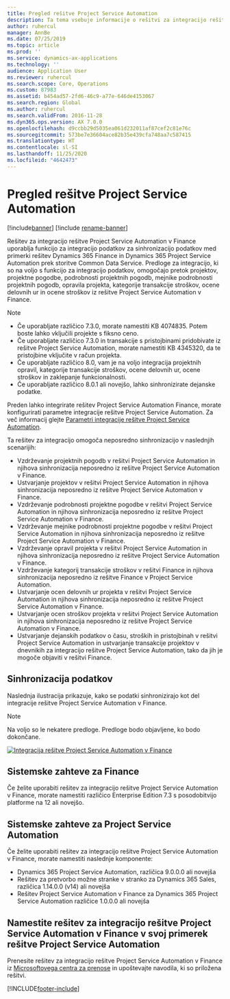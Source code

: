 ```yaml
---
title: Pregled rešitve Project Service Automation
description: Ta tema vsebuje informacije o rešitvi za integracijo rešitve Dynamics 365 Project Service Automation v Dynamics 365 Finance.
author: ruhercul
manager: AnnBe
ms.date: 07/25/2019
ms.topic: article
ms.prod: ''
ms.service: dynamics-ax-applications
ms.technology: ''
audience: Application User
ms.reviewer: ruhercul
ms.search.scope: Core, Operations
ms.custom: 87983
ms.assetid: b454ad57-2fd6-46c9-a77e-646de4153067
ms.search.region: Global
ms.author: ruhercul
ms.search.validFrom: 2016-11-28
ms.dyn365.ops.version: AX 7.0.0
ms.openlocfilehash: d9ccbb29d5035ea061d232011af87cef2c81e76c
ms.sourcegitcommit: 573be7e36604ace82b35e439cfa748aa7c587415
ms.translationtype: HT
ms.contentlocale: sl-SI
ms.lasthandoff: 11/25/2020
ms.locfileid: "4642473"
---
```

# <a name="project-service-automation-overview"></a>Pregled rešitve Project Service Automation

[!include[banner](../includes/banner.md)]
[!include [rename-banner](~/includes/cc-data-platform-banner.md)]

Rešitev za integracijo rešitve Project Service Automation v Finance uporablja funkcijo za integracijo podatkov za sinhronizacijo podatkov med primerki rešitev Dynamics 365 Finance in Dynamics 365 Project Service Automation prek storitve Common Data Service. Predloge za integracijo, ki so na voljo s funkcijo za integracijo podatkov, omogočajo pretok projektov, projektne pogodbe, podrobnosti projektnih pogodb, mejnike podrobnosti projektnih pogodb, opravila projekta, kategorije transakcije stroškov, ocene delovnih ur in ocene stroškov iz rešitve Project Service Automation v Finance.

> [!NOTE]
> - Če uporabljate različico 7.3.0, morate namestiti KB 4074835. Potem boste lahko vključili projekte s fiksno ceno.
> - Če uporabljate različico 7.3.0 in transakcije s pristojbinami pridobivate iz rešitve Project Service Automation, morate namestiti KB 4345320, da te pristojbine vključite v račun projekta.
> - Če uporabljate različico 8.0, vam je na voljo integracija projektnih opravil, kategorije transakcije stroškov, ocene delovnih ur, ocene stroškov in zaklepanje funkcionalnosti.
> - Če uporabljate različico 8.0.1 ali novejšo, lahko sinhronizirate dejanske podatke.

Preden lahko integrirate rešitev Project Service Automation Finance, morate konfigurirati parametre integracije rešitve Project Service Automation. Za več informacij glejte [Parametri integracije rešitve Project Service Automation](PSA-parameters.md).

Ta rešitev za integracijo omogoča neposredno sinhronizacijo v naslednjih scenarijih:

- Vzdrževanje projektnih pogodb v rešitvi Project Service Automation in njihova sinhronizacija neposredno iz rešitve Project Service Automation v Finance.
- Ustvarjanje projektov v rešitvi Project Service Automation in njihova sinhronizacija neposredno iz rešitve Project Service Automation v Finance.
- Vzdrževanje podrobnosti projektne pogodbe v rešitvi Project Service Automation in njihova sinhronizacija neposredno iz rešitve Project Service Automation v Finance.
- Vzdrževanje mejnike podrobnosti projektne pogodbe v rešitvi Project Service Automation in njihova sinhronizacija neposredno iz rešitve Project Service Automation v Finance.
- Vzdrževanje opravil projekta v rešitvi Project Service Automation in njihova sinhronizacija neposredno iz rešitve Project Service Automation v Finance.
- Vzdrževanje kategorij transakcije stroškov v rešitvi Finance in njihova sinhronizacija neposredno iz rešitve Finance v Project Service Automation.
- Ustvarjanje ocen delovnih ur projekta v rešitvi Project Service Automation in njihova sinhronizacija neposredno iz rešitve Project Service Automation v Finance.
- Ustvarjanje ocen stroškov projekta v rešitvi Project Service Automation in njihova sinhronizacija neposredno iz rešitve Project Service Automation v Finance.
- Ustvarjanje dejanskih podatkov o času, stroških in pristojbinah v rešitvi Project Service Automation in ustvarjanje transakcije projektov v dnevnikih za integracijo rešitve Project Service Automation, tako da jih je mogoče objaviti v rešitvi Finance.

## <a name="data-synchronization"></a>Sinhronizacija podatkov

Naslednja ilustracija prikazuje, kako se podatki sinhronizirajo kot del integracije rešitve Project Service Automation v Finance.

> [!NOTE]
> Na voljo so le nekatere predloge. Predloge bodo objavljene, ko bodo dokončane.

[![Integracija rešitve Project Service Automation v Finance](./media/PSA-integration.png)](./media/PSA-integration.png)

## <a name="system-requirements-for-finance"></a>Sistemske zahteve za Finance

Če želite uporabiti rešitev za integracijo rešitve Project Service Automation v Finance, morate namestiti različico Enterprise Edition 7.3 s posodobitvijo platforme na 12 ali novejšo.

## <a name="system-requirements-for-project-service-automation"></a>Sistemske zahteve za Project Service Automation

Če želite uporabiti rešitev za integracijo rešitve Project Service Automation v Finance, morate namestiti naslednje komponente:

- Dynamics 365 Project Service Automation, različica 9.0.0.0 ali novejša
- Rešitev za pretvorbo možne stranke v stranko za Dynamics 365 Sales, različica 1.14.0.0 (v14) ali novejša
- Rešitev Project Service Automation v Finance za Dynamics 365 Project Service Automation različice 1.0.0.0 ali novejša

## <a name="install-the-project-service-automation-to-finance-integration-solution-in-your-project-service-automation-instance"></a>Namestite rešitev za integracijo rešitve Project Service Automation v Finance v svoj primerek rešitve Project Service Automation

Prenesite rešitev za integracijo rešitve Project Service Automation v Finance iz [Microsoftovega centra za prenose](https://www.microsoft.com/download/details.aspx?id=57016) in upoštevajte navodila, ki so priložena rešitvi.


[!INCLUDE[footer-include](../includes/footer-banner.md)]
